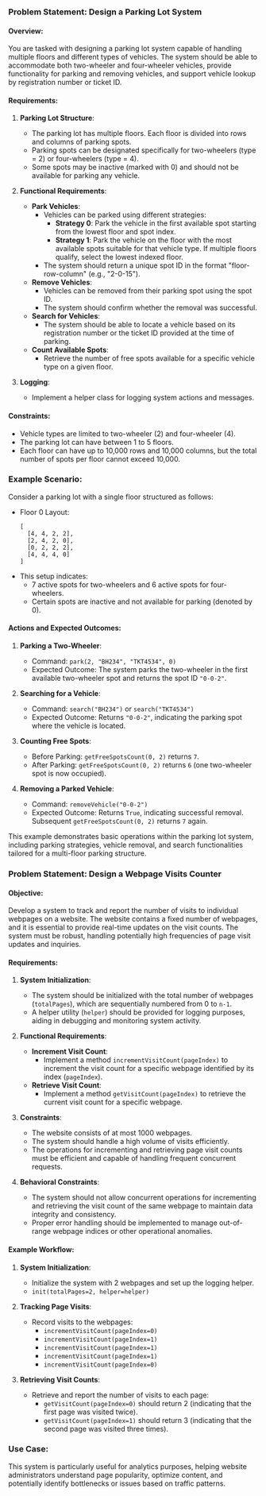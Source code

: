 ### Problem Statement: Design a Parking Lot System

#### Overview:
You are tasked with designing a parking lot system capable of handling multiple floors and different types of vehicles. The system should be able to accommodate both two-wheeler and four-wheeler vehicles, provide functionality for parking and removing vehicles, and support vehicle lookup by registration number or ticket ID.

#### Requirements:

1. **Parking Lot Structure**:
   - The parking lot has multiple floors. Each floor is divided into rows and columns of parking spots.
   - Parking spots can be designated specifically for two-wheelers (type = 2) or four-wheelers (type = 4).
   - Some spots may be inactive (marked with 0) and should not be available for parking any vehicle.

2. **Functional Requirements**:
   - **Park Vehicles**:
     - Vehicles can be parked using different strategies:
       - **Strategy 0**: Park the vehicle in the first available spot starting from the lowest floor and spot index.
       - **Strategy 1**: Park the vehicle on the floor with the most available spots suitable for that vehicle type. If multiple floors qualify, select the lowest indexed floor.
     - The system should return a unique spot ID in the format "floor-row-column" (e.g., "2-0-15").
   - **Remove Vehicles**:
     - Vehicles can be removed from their parking spot using the spot ID.
     - The system should confirm whether the removal was successful.
   - **Search for Vehicles**:
     - The system should be able to locate a vehicle based on its registration number or the ticket ID provided at the time of parking.
   - **Count Available Spots**:
     - Retrieve the number of free spots available for a specific vehicle type on a given floor.

3. **Logging**:
   - Implement a helper class for logging system actions and messages.

#### Constraints:
- Vehicle types are limited to two-wheeler (2) and four-wheeler (4).
- The parking lot can have between 1 to 5 floors.
- Each floor can have up to 10,000 rows and 10,000 columns, but the total number of spots per floor cannot exceed 10,000.

### Example Scenario:

Consider a parking lot with a single floor structured as follows:

- Floor 0 Layout:
  ```
  [
    [4, 4, 2, 2],
    [2, 4, 2, 0],
    [0, 2, 2, 2],
    [4, 4, 4, 0]
  ]
  ```
- This setup indicates:
  - 7 active spots for two-wheelers and 6 active spots for four-wheelers.
  - Certain spots are inactive and not available for parking (denoted by 0).

#### Actions and Expected Outcomes:

1. **Parking a Two-Wheeler**:
   - Command: `park(2, "BH234", "TKT4534", 0)`
   - Expected Outcome: The system parks the two-wheeler in the first available two-wheeler spot and returns the spot ID `"0-0-2"`.

2. **Searching for a Vehicle**:
   - Command: `search("BH234")` or `search("TKT4534")`
   - Expected Outcome: Returns `"0-0-2"`, indicating the parking spot where the vehicle is located.

3. **Counting Free Spots**:
   - Before Parking: `getFreeSpotsCount(0, 2)` returns `7`.
   - After Parking: `getFreeSpotsCount(0, 2)` returns `6` (one two-wheeler spot is now occupied).

4. **Removing a Parked Vehicle**:
   - Command: `removeVehicle("0-0-2")`
   - Expected Outcome: Returns `True`, indicating successful removal. Subsequent `getFreeSpotsCount(0, 2)` returns `7` again.

This example demonstrates basic operations within the parking lot system, including parking strategies, vehicle removal, and search functionalities tailored for a multi-floor parking structure.

### Problem Statement: Design a Webpage Visits Counter

#### Objective:
Develop a system to track and report the number of visits to individual webpages on a website. The website contains a fixed number of webpages, and it is essential to provide real-time updates on the visit counts. The system must be robust, handling potentially high frequencies of page visit updates and inquiries.

#### Requirements:

1. **System Initialization**:
   - The system should be initialized with the total number of webpages (`totalPages`), which are sequentially numbered from 0 to `n-1`.
   - A helper utility (`helper`) should be provided for logging purposes, aiding in debugging and monitoring system activity.

2. **Functional Requirements**:
   - **Increment Visit Count**:
     - Implement a method `incrementVisitCount(pageIndex)` to increment the visit count for a specific webpage identified by its index (`pageIndex`).
   - **Retrieve Visit Count**:
     - Implement a method `getVisitCount(pageIndex)` to retrieve the current visit count for a specific webpage.

3. **Constraints**:
   - The website consists of at most 1000 webpages.
   - The system should handle a high volume of visits efficiently.
   - The operations for incrementing and retrieving page visit counts must be efficient and capable of handling frequent concurrent requests.

4. **Behavioral Constraints**:
   - The system should not allow concurrent operations for incrementing and retrieving the visit count of the same webpage to maintain data integrity and consistency.
   - Proper error handling should be implemented to manage out-of-range webpage indices or other operational anomalies.

#### Example Workflow:
1. **System Initialization**:
   - Initialize the system with 2 webpages and set up the logging helper.
   - `init(totalPages=2, helper=helper)`

2. **Tracking Page Visits**:
   - Record visits to the webpages:
     - `incrementVisitCount(pageIndex=0)`
     - `incrementVisitCount(pageIndex=1)`
     - `incrementVisitCount(pageIndex=1)`
     - `incrementVisitCount(pageIndex=1)`
     - `incrementVisitCount(pageIndex=0)`

3. **Retrieving Visit Counts**:
   - Retrieve and report the number of visits to each page:
     - `getVisitCount(pageIndex=0)` should return 2 (indicating that the first page was visited twice).
     - `getVisitCount(pageIndex=1)` should return 3 (indicating that the second page was visited three times).

### Use Case:
This system is particularly useful for analytics purposes, helping website administrators understand page popularity, optimize content, and potentially identify bottlenecks or issues based on traffic patterns.

